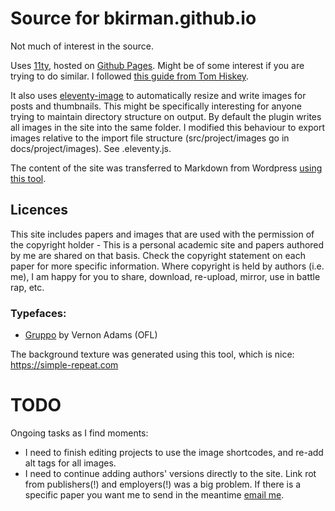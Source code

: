 # Source for bkirman.github.io

Not much of interest in the source. 

Uses [11ty](11ty.dev), hosted on [Github Pages](https://pages.github.com/). Might be of some interest if you are trying to do similar. I followed [this guide from Tom Hiskey](https://tomhiskey.co.uk/blog/deploying-eleventy-to-github-pages-one-way/).

It also uses [eleventy-image](https://www.11ty.dev/docs/plugins/image/) to automatically resize and write images for posts and thumbnails. This might be specifically interesting for anyone trying to maintain directory structure on output. By default the plugin writes all images in the site into the same folder. I modified this behaviour to export images relative to the import file structure (src/project/images go in docs/project/images). See .eleventy.js.

The content of the site was transferred to Markdown from Wordpress [using this tool](https://github.com/lonekorean/wordpress-export-to-markdown).

## Licences
This site includes papers and images that are used with the permission of the copyright holder - This is a personal academic site and papers authored by me are shared on that basis. Check the copyright statement on each paper for more specific information. Where copyright is held by authors (i.e. me), I am happy for you to share, download, re-upload, mirror, use in battle rap, etc.

### Typefaces: 
* [Gruppo](https://fonts.google.com/specimen/Gruppo) by Vernon Adams (OFL)

The background texture was generated using this tool, which is nice: https://simple-repeat.com

# TODO
Ongoing tasks as I find moments:

* I need to finish editing projects to use the image shortcodes, and re-add alt tags for all images.
* I need to continue adding authors' versions directly to the site. Link rot from publishers(!) and employers(!) was a big problem. If there is a specific paper you want me to send in the meantime [email me](mailto:ben@kirman.org).